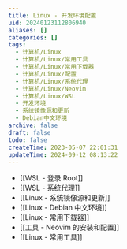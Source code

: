 ```yaml
---
title: Linux - 开发环境配置
uid: 20240123112806940
aliases: []
categories: []
tags:
  - 计算机/Linux
  - 计算机/Linux/常用工具
  - 计算机/Linux/常用下载器
  - 计算机/Linux/配置
  - 计算机/Linux/系统代理
  - 计算机/Linux/Neovim
  - 计算机/Linux/WSL
  - 开发环境
  - 系统镜像源和更新
  - Debian中文环境
archive: false
draft: false
todo: false
createTime: 2023-05-07 22:01:31
updateTime: 2024-09-12 08:13:22
---
```


- [[WSL - 登录 Root]]
- [[WSL - 系统代理]]
- [[Linux - 系统镜像源和更新]]
- [[Linux - Debian 中文环境]]
- [[Linux - 常用下载器]]
- [[工具 - Neovim 的安装和配置]]
- [[Linux - 常用工具]]
